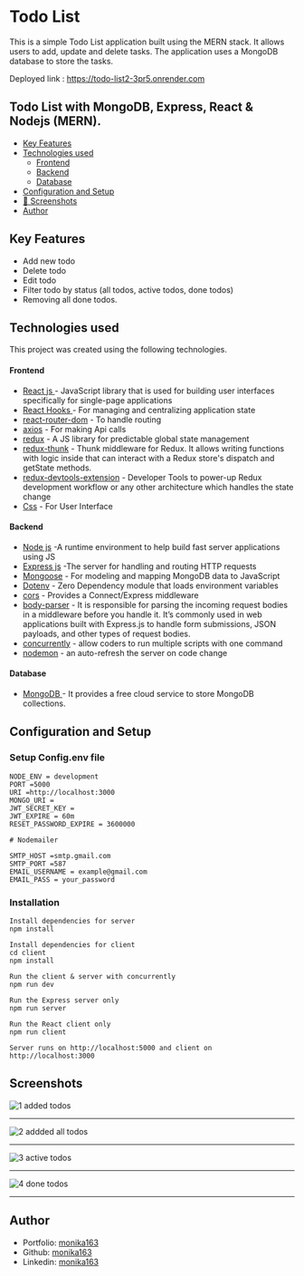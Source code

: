 # Todo List

This is a simple Todo List application built using the MERN stack. It allows users to add, update and delete tasks. The application uses a MongoDB database to store the tasks.

Deployed link : https://todo-list2-3pr5.onrender.com

## Todo List with MongoDB, Express, React & Nodejs (MERN).

- [Key Features](#key-features)
- [Technologies used](#technologies-used)
  - [Frontend](#frontend)
  - [Backend](#backend)
  - [Database](#database)
- [Configuration and Setup](#configuration-and-setup)
- [📸 Screenshots](#screenshots)
- [Author](#author)

## Key Features

- Add new todo
- Delete todo
- Edit todo
- Filter todo by status (all todos, active todos, done todos)
- Removing all done todos.

## Technologies used

This project was created using the following technologies.

#### Frontend

- [React js ](https://www.npmjs.com/package/react) - JavaScript library that is used for building user interfaces specifically for single-page applications
- [React Hooks ](https://reactjs.org/docs/hooks-intro.html) - For managing and centralizing application state
- [react-router-dom](https://www.npmjs.com/package/react-router-dom) - To handle routing
- [axios](https://www.npmjs.com/package/axios) - For making Api calls
- [redux](https://www.npmjs.com/package/redux) - A JS library for predictable global state management
- [redux-thunk](https://www.npmjs.com/package/redux-thunk) - Thunk middleware for Redux. It allows writing functions with logic inside that can interact with a Redux store's dispatch and getState methods.
- [redux-devtools-extension](https://www.npmjs.com/package/redux-devtools-extension) - Developer Tools to power-up Redux development workflow or any other architecture which handles the state change
- [Css](https://developer.mozilla.org/en-US/docs/Web/CSS) - For User Interface

#### Backend

- [Node js](https://nodejs.org/en/) -A runtime environment to help build fast server applications using JS
- [Express js](https://www.npmjs.com/package/express) -The server for handling and routing HTTP requests
- [Mongoose](https://mongoosejs.com/) - For modeling and mapping MongoDB data to JavaScript
- [Dotenv](https://www.npmjs.com/package/dotenv) - Zero Dependency module that loads environment variables
- [cors](https://www.npmjs.com/package/cors) - Provides a Connect/Express middleware
- [body-parser](https://www.npmjs.com/package/body-parser) - It is responsible for parsing the incoming request bodies in a middleware before you handle it. It’s commonly used in web applications built with Express.js to handle form submissions, JSON payloads, and other types of request bodies.
- [concurrently](https://www.npmjs.com/package/concurrently) - allow coders to run multiple scripts with one command
- [nodemon](https://www.npmjs.com/package/nodemon) - an auto-refresh the server on code change

#### Database

- [MongoDB ](https://www.mongodb.com/) - It provides a free cloud service to store MongoDB collections.

## Configuration and Setup

### Setup Config.env file

```shell
NODE_ENV = development
PORT =5000
URI =http://localhost:3000
MONGO_URI =
JWT_SECRET_KEY =
JWT_EXPIRE = 60m
RESET_PASSWORD_EXPIRE = 3600000

# Nodemailer

SMTP_HOST =smtp.gmail.com
SMTP_PORT =587
EMAIL_USERNAME = example@gmail.com
EMAIL_PASS = your_password
```

### Installation

```shell
Install dependencies for server
npm install

Install dependencies for client
cd client
npm install

Run the client & server with concurrently
npm run dev

Run the Express server only
npm run server

Run the React client only
npm run client

Server runs on http://localhost:5000 and client on http://localhost:3000
```

## Screenshots

![1 added todos](https://github.com/monika163/Todo-List/assets/61625011/9cc32aea-7bf3-49a8-9187-15f8465b4bbe)

---

![2  addded all todos](https://github.com/monika163/Todo-List/assets/61625011/b60ae33d-a556-4027-b258-23ff97faffa9)

---

![3  active todos](https://github.com/monika163/Todo-List/assets/61625011/daf2f934-5287-400c-bb8b-0664df98ccb0)

---

![4  done todos](https://github.com/monika163/Todo-List/assets/61625011/66190add-a7a9-4a3e-8951-9687c6dcdeae)

---

## Author

- Portfolio: [monika163](----)
- Github: [monika163](https://github.com/monika163)
- Linkedin: [monika163](https://www.linkedin.com/in/monika-dewangan-78a427149/)
